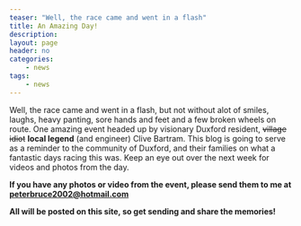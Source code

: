 ```yaml
---
teaser: "Well, the race came and went in a flash"
title: An Amazing Day!
description:
layout: page
header: no
categories:
    - news
tags:
    - news
---
```


Well, the race came and went in a flash, but not without alot of smiles, laughs, heavy panting, sore hands and feet and a few broken wheels on route. One amazing event headed up by visionary Duxford resident, ~~village idiot~~ **local legend** (and engineer) Clive Bartram. This blog is going to serve as a reminder to the community of Duxford, and their families on what a fantastic days racing this was. Keep an eye out over the next week for videos and photos from the day.

**If you have any photos or video from the event, please send them to me at peterbruce2002@hotmail.com**

**All will be posted on this site, so get sending and share the memories!**
